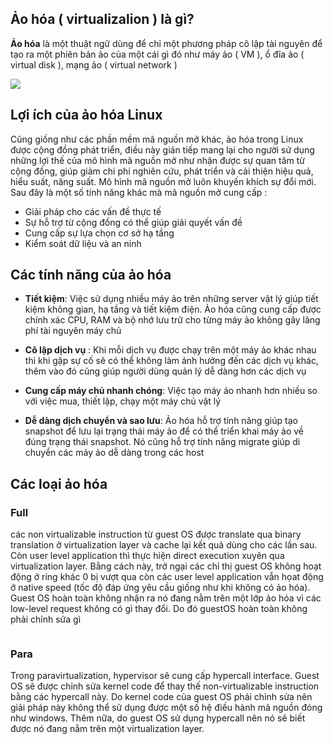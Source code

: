 ## Ảo hóa ( virtualizalion ) là gì?

**Ảo hóa** là một thuật ngữ dùng để chỉ một phương pháp cô lập tài nguyên để tạo ra một phiên bản ảo của một cái gì đó như máy ảo ( VM ), ổ đĩa ảo ( virtual disk ), mạng ảo ( virtual network )

<img src="https://github.com/vjnkvt/Images/blob/master/virtualar.png">

## Lợi ích của ảo hóa Linux 

Cũng giống như các phần mềm mã nguồn mở khác, ảo hóa trong Linux được cộng đồng phát triển, điều này gián tiếp mang lại cho người sử dụng những lợi thế của mô hình mã nguồn mở như nhận được sự quan tâm từ cộng đồng, giúp giảm chi phí nghiên cứu, phát triển và cải thiện hiệu quả, hiểu suất, năng suất. Mô hình mã nguồn mở luôn khuyến khích sự đổi mới. Sau đây là một số tính năng khác mà mã nguồn mở cung cấp : 

- Giải pháp cho các vấn đề thực tế
- Sự hỗ trợ từ cộng đồng có thể giúp giải quyết vấn đề
- Cung cấp sự lựa chọn cơ sở hạ tầng
- Kiểm soát dữ liệu và an ninh

## Các tính năng của ảo hóa

- **Tiết kiệm**: Việc sử dụng nhiều máy ảo trên những server vật lý giúp tiết kiệm không gian, hạ tầng và tiết kiệm điện. Ảo hóa cũng cung cấp được chính xác CPU, RAM và bộ nhớ lưu trữ cho từng máy ảo không gây lãng phí tài nguyên máy chủ

- **Cô lập dịch vụ** : Khi mỗi dịch vụ được chạy trên một máy ảo khác nhau thì khi gặp sự cố sẽ có thể không làm ảnh hưởng đến các dịch vụ khác, thêm vào đó cũng giúp người dùng quản lý dễ dàng hơn các dịch vụ

- **Cung cấp máy chủ nhanh chóng**: Việc tạo máy ảo nhanh hơn nhiều so với việc mua, thiết lập, chạy một máy chủ vật lý

- **Dễ dàng dịch chuyển và sao lưu**: Ảo hóa hỗ trợ tính năng giúp tạo snapshot để lưu lại trạng thái máy ảo để có thể triển khai máy ảo về đúng trạng thái snapshot. Nó cũng hỗ trợ tính năng migrate giúp di chuyển các máy ảo dễ dàng trong các host


## Các loại ảo hóa

### Full

các non virtualizable instruction từ guest OS được translate qua binary translation ở virtualization layer và cache lại kết quả dùng cho các lần sau. Còn user level application thì thực hiện direct execution xuyên qua virtualization layer. Bằng cách này, trở ngại các chỉ thị guest OS không hoạt động ở ring khác 0 bị vượt qua còn các user level application vẫn họat động ở native speed (tốc độ đáp ứng yêu cầu giống như khi không có ảo hóa). Guest OS hoàn toàn không nhận ra nó đang nằm trên một lớp ảo hóa vì các low-level request không có gì thay đổi. Do đó guestOS hoàn toàn không phải chỉnh sửa gì

<img src="">

### Para

Trong paravirtualization, hypervisor sẽ cung cấp hypercall interface. Guest OS sẽ được chỉnh sửa kernel code để thay thế non-virtualizable instruction bằng các hypercall này. Do kernel code của guest OS phải chỉnh sửa nên giải pháp này không thể sử dụng được một số hệ điều hành mã nguồn đóng như windows. Thêm nữa, do guest OS sử dụng hypercall nên nó sẽ biết được nó đang nằm trên một virtualization layer.

